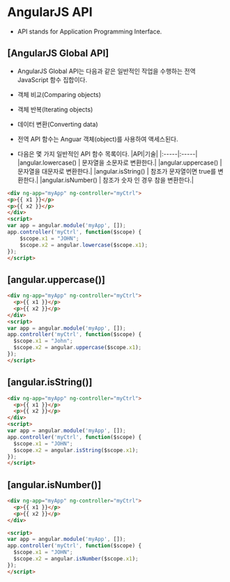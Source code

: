 # AngularJS API
 - API stands for Application Programming Interface.

## [AngularJS Global API]
 - AngularJS Global API는 다음과 같은 일반적인 작업을 수행하는 전역 JavaScript 함수 집합이다.

  - 객체 비교(Comparing objects)
  - 객체 반복(Iterating objects)
  - 데이터 변환(Converting data)

 - 전역 API 함수는 Anguar 객체(object)를 사용하여 액세스된다.

 - 다음은 몇 가지 일반적인 API 함수 목록이다.
 |API|기술|
 |:-----|:-----|
 |angular.lowercase() | 문자열을 소문자로 변환한다.|
 |angular.uppercase() | 문자열을 대문자로 변환한다.|
 |angular.isString() | 참조가 문자열이면 true를 변환한다.|
 |angular.isNumber() | 참조가 숫자 인 경우 참을 변환한다.|

~~~HTML
<div ng-app="myApp" ng-controller="myCtrl">
<p>{{ x1 }}</p>
<p>{{ x2 }}</p>
</div>
<script>
var app = angular.module('myApp', []);
app.controller('myCtrl', function($scope) {
    $scope.x1 = "JOHN";
    $scope.x2 = angular.lowercase($scope.x1);
});
</script>
~~~


## [angular.uppercase()]
~~~HTML
<div ng-app="myApp" ng-controller="myCtrl">
  <p>{{ x1 }}</p>
  <p>{{ x2 }}</p>
</div>
<script>
var app = angular.module('myApp', []);
app.controller('myCtrl', function($scope) {
  $scope.x1 = "John";
  $scope.x2 = angular.uppercase($scope.x1);
});
</script>
~~~


## [angular.isString()]
~~~HTML
<div ng-app="myApp" ng-controller="myCtrl">
  <p>{{ x1 }}</p>
  <p>{{ x2 }}</p>
</div>
<script>
var app = angular.module('myApp', []);
app.controller('myCtrl', function($scope) {
  $scope.x1 = "JOHN";
  $scope.x2 = angular.isString($scope.x1);
});
</script>
~~~


## [angular.isNumber()]
~~~HTML
<div ng-app="myApp" ng-controller="myCtrl">
  <p>{{ x1 }}</p>
  <p>{{ x2 }}</p>
</div>

<script>
var app = angular.module('myApp', []);
app.controller('myCtrl', function($scope) {
  $scope.x1 = "JOHN";
  $scope.x2 = angular.isNumber($scope.x1);
});
</script>
~~~
